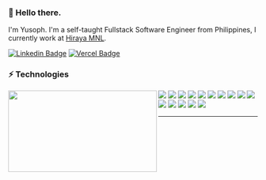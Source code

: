 ### 👋 Hello there.
I'm Yusoph. I'm a self-taught Fullstack Software Engineer from Philippines, I currently work at [Hiraya MNL](https://hirayamnl.com).

[![Linkedin Badge](https://img.shields.io/badge/yusoph--dev-https%3A%2F%2Fwww.linkedin.com%2Fin%2Fyusoph--dev-white?style=for-the-badge&logo=linkedin&color=blue)](https://www.linkedin.com/in/yusoph-dev/)
[![Vercel Badge](https://img.shields.io/badge/yusoph--dev-https%3A%2F%2Fwww.yusoph.vercel.app%2Fin%2Fyusoph--dev-white?style=for-the-badge&logo=vercel&color=blue)](https://www.yusoph.vercel.app/)

### ⚡ Technologies
<p>
  <img align="left" width="300" height="165" src="https://github-readme-stats.vercel.app/api/top-langs/?username=yusoph-dev&layout=compact&card_width=250"/>
  <p>
    <img src="https://img.shields.io/badge/-PHP-777BB4?style=flat-square&logo=php&logoColor=FFFFFF"> 
    <img src="https://img.shields.io/badge/-Laravel-FF2D20?style=flat-square&logo=laravel&logoColor=FFFFFF">
    <img src="https://img.shields.io/badge/-JavaScript-F7DF1E?style=flat-square&logo=javascript&logoColor=FFFFFF">
    <img src="https://img.shields.io/badge/-VueJS-4FC08D?style=flat-square&logo=vue.js&logoColor=FFFFFF">
    <img src="https://img.shields.io/badge/-NodeJS-339933?style=flat-square&logo=Node.js&logoColor=FFFFFF">
    <img src="https://img.shields.io/badge/-Python-3776AB?style=flat-square&logo=python&logoColor=FFFFFF">
    <img src="https://img.shields.io/badge/-HTML5-E34F26?style=flat-square&logo=html5&logoColor=FFFFFF">
    <img src="https://img.shields.io/badge/-CSS3-1572B6?style=flat-square&logo=css3&logoColor=FFFFFF">
    <img src="https://img.shields.io/badge/-MySQL-4479A1?style=flat-square&logo=mysql&logoColor=FFFFFF">
    <img src="https://img.shields.io/badge/-MongoDB-47A248?style=flat-square&logo=mongodb&logoColor=FFFFFF">
    <img src="https://img.shields.io/badge/-Docker-2496ED?style=flat-square&logo=docker&logoColor=FFFFFF">
    <img src="https://img.shields.io/badge/-Google Cloud-4285F4?style=flat-square&logo=google-cloud&logoColor=FFFFFF">
    <img src="https://img.shields.io/badge/-GitHub Actions-2088FF?style=flat-square&logo=github-actions&logoColor=FFFFFF">
    <img src="https://img.shields.io/badge/-Linux-FCC624?style=flat-square&logo=linux&logoColor=000000">
    <img src="https://img.shields.io/badge/-Git-F05032?style=flat-square&logo=git&logoColor=FFFFFF">
  </p>
</p>

---

<!-- ![GitHub stats](https://github-readme-stats.vercel.app/api?username=yusoph-dev&show_icons=true&title_color=black&icon_color=black&text_color=black&bg_color=fffff) ![Top languages](https://github-readme-stats.vercel.app/api/top-langs/?username=yusoph-dev&layout=compact) -->

<!--
**yusoph-dev/yusoph-dev** is a ✨ _special_ ✨ repository because its `README.md` (this file) appears on your GitHub profile.

Here are some ideas to get you started:

- 🔭 I’m currently working on ...
- 🌱 I’m currently learning ...
- 👯 I’m looking to collaborate on ...
- 🤔 I’m looking for help with ...
- 💬 Ask me about ...
- 📫 How to reach me: ...
- 😄 Pronouns: ...
- ⚡ Fun fact: ...
-->
